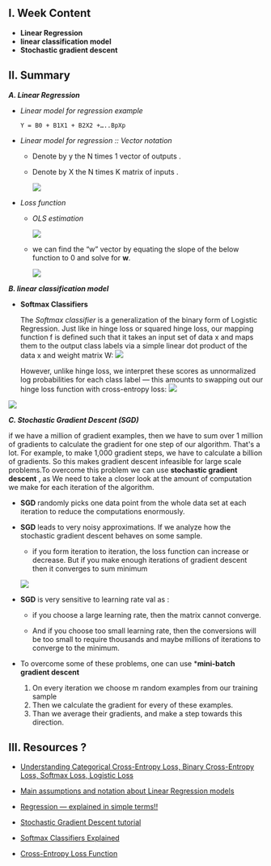 I. Week Content
------------

- **Linear Regression**
- **linear classification model**
- **Stochastic gradient descent**

II. ****Summary**** 
------------

***A. Linear Regression***

   - *Linear model for regression example*
    
      `Y = Β0 + Β1X1 + Β2X2 +…..ΒpXp `
    
  - *Linear model for regression :: Vector notation*
  
       - Denote by y  the N times 1 vector of outputs .
       - Denote by X  the N times K matrix of inputs .

         ![](https://statlect.com/images/linear-regression__49.png)
         
  
  - *Loss function*
       - *OLS estimation*
       
         ![](https://statlect.com/images/linear-regression__75.png)
         
      - we can find the “w” vector by equating the slope of the below function to 0 and solve for **w**.
      
         ![](https://miro.medium.com/max/340/1*NpPOUymPCqDa-cdsir4MQg.png)


***B. linear classification model***

   - **Softmax Classifiers**
   
      The *Softmax classifier* is a generalization of the binary form of Logistic Regression. Just like in hinge loss or squared hinge loss, our mapping function f is defined such that it takes an input set of data x and maps them to the output class labels via a simple linear  dot product of the data x and weight matrix W: ![](https://www.pyimagesearch.com/wp-content/latex/3d3/3d3352f33b7787da7b49e1e2d69fc843-ffffff-000000-0.png) 
      
      However, unlike hinge loss, we interpret these scores as unnormalized log probabilities for each class label — this amounts to swapping out our hinge loss function with cross-entropy loss: ![](https://www.pyimagesearch.com/wp-content/latex/6da/6da93cbf6f8b8a53798305f37b536950-ffffff-000000-0.png)


![](https://gombru.github.io/assets/cross_entropy_loss/softmax_CE_pipeline.png)


***C. Stochastic Gradient Descent (SGD)***

   if we have a million of gradient examples, then we have to sum over 1 million of gradients to calculate the gradient for one step of our algorithm. That's a lot. For 
   example, to make 1,000 gradient steps, we have to calculate a billion of gradients. So this makes gradient descent infeasible for large scale problems.To overcome this 
   problem we can use **stochastic gradient descent** , as We need to take a closer look at the amount of computation we make for each iteration of the algorithm.
   
   - **SGD** randomly picks one data point from the whole data set at each iteration to reduce the computations enormously.
   
   - **SGD** leads to very noisy approximations. If we analyze how the stochastic gradient descent behaves on some sample.
         
        - if you form iteration to iteration, the loss function can increase or decrease. But if you make enough iterations of gradient descent then it converges to sum minimum
         
        ![](https://miro.medium.com/max/870/1*XYA1O4jrGN8-P6XhHL2NsQ.png)
        
   - **SGD** is very sensitive to learning rate val as :
           
        - if you choose a large learning rate, then the matrix cannot converge. 
  
        - And if you choose too small learning rate, then the conversions will be too small to require thousands and maybe millions of iterations to converge to the minimum. 
   
   - To overcome some of these problems, one can use ***mini-batch gradient descent** 
   
      1. On every iteration we choose m random examples from our training sample
      2. Then we calculate the gradient for every of these examples.
      3. Than we average their gradients, and make a step towards this direction.
      

III. ****Resources ?****
------------

- [Understanding Categorical Cross-Entropy Loss, Binary Cross-Entropy Loss, Softmax Loss, Logistic Loss](https://gombru.github.io/2018/05/23/cross_entropy_loss/#:~:text=%20Losses%20%201%20Cross-Entropy%20loss.%20The%20Cross-Entropy,Sigmoid%20activation%20plus%20a%20Cross-Entropy%20loss.%20More%20)

- [Main assumptions and notation about Linear Regression models ](https://statlect.com/fundamentals-of-statistics/linear-regression)

- [Regression — explained in simple terms!!](https://towardsdatascience.com/regression-explained-in-simple-terms-dccbcad96f61)

- [Stochastic Gradient Descent tutorial](https://towardsdatascience.com/stochastic-gradient-descent-clearly-explained-53d239905d31)

- [Softmax Classifiers Explained](https://www.pyimagesearch.com/2016/09/12/softmax-classifiers-explained/)

- [Cross-Entropy Loss Function](https://towardsdatascience.com/cross-entropy-loss-function-f38c4ec8643e)
